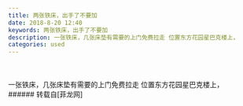 ```yaml
---
title: 两张铁床，出手了不要加
date: 2018-8-20 12:40
keywords: 两张铁床，出手了不要加
description: 一张铁床，几张床垫有需要的上门免费拉走 位置东方花园星巴克楼上，
categories: used
---
```

<td class="t_f" id="postmessage_1665491">

<br/>
<br/>
一张铁床，几张床垫有需要的上门免费拉走 位置东方花园星巴克楼上，<br/>
<img alt="" border="0" class="zoom" data-cf-modified-26c329633b92c26549dc3f85-="" file="http://www.flw.ph/data/appbyme/upload/image/201808/20/EsA59cHdP4hA.jpg" id="aimg_b2rF9" lazyloadthumb="1" onclick="" onmouseover="" src="http://www.flw.ph/data/appbyme/upload/image/201808/20/EsA59cHdP4hA.jpg"/><br/>
<img alt="" border="0" class="zoom" data-cf-modified-26c329633b92c26549dc3f85-="" file="http://www.flw.ph/data/appbyme/upload/image/201808/20/CunhkJVJp8jl.jpg" id="aimg_tEZla" lazyloadthumb="1" onclick="" onmouseover="" src="http://www.flw.ph/data/appbyme/upload/image/201808/20/CunhkJVJp8jl.jpg"/><br/>
</td>
###### 转载自[菲龙网]